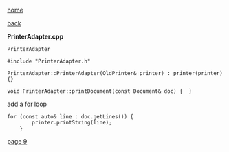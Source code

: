 [home](./page01.md)

[back](./page07.md)

**PrinterAdapter.cpp**

```
PrinterAdapter
```

```
#include "PrinterAdapter.h"
```

```
PrinterAdapter::PrinterAdapter(OldPrinter& printer) : printer(printer) {}
```

```
void PrinterAdapter::printDocument(const Document& doc) {  }
```

add a for loop

```
for (const auto& line : doc.getLines()) {
        printer.printString(line);
    }
```


[page 9](./page09.md)

